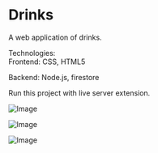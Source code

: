 # Drinks

A web application of drinks. 

Technologies:\
Frontend: CSS, HTML5

Backend: Node.js, firestore

Run this project with live server extension.

![Image](https://res.cloudinary.com/dtwqtpteb/image/upload/v1609169080/gaxsripwk5lckooapn9k.png
)

![Image](https://res.cloudinary.com/dtwqtpteb/image/upload/v1609169093/af5u9j6dktjqkxqwofv5.png
)

![Image](https://res.cloudinary.com/dtwqtpteb/image/upload/v1609169605/mupbfoigiuvvgf3wrjaj.png
)
